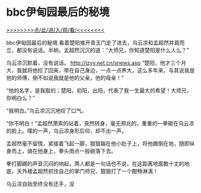 # bbc伊甸园最后的秘境

<a href="https://8h9e.vip/">>>>>>>>>点/此/进/入/观/看/<<<<<<<<</a>

bbc伊甸园最后的秘境
看着楚阳推开青玉门走了进去，乌云凉和孟超然并肩而立，都没有说话。半晌，孟超然沉沉的道：“大师兄，你知道楚阳是什么人么？”

乌云凉沉默着，没有说话。
http://jzyy.net.cn/snews.asp
“楚阳，他才三个月大，我就将他捡了回来，带在自己身边，一点一点养大，这么多年来，与其说我是他的师傅，倒不如说我就是他的父亲，他的母亲！”

“他的名字，是我取的；楚阳，初阳，出阳，代表了我一生最大的希望！大师兄，你明白么？”

“我明白。”乌云凉沉沉地叹了口气。

“你不明白！”孟超然萧索的站着，突然转身，毫无预兆的，重重的一拳砸在乌云凉的脸上。噗的一声，乌云凉身形后仰，却不出一声。

孟超然毫不留情，紧接着飞起一脚，狠狠踹在他小肚子上，将他踢倒在地，随即纵身而上，骑在他身上，拳头雨点一般砸落下去。

拳打脚踢的声音沉闷的响起，两人都是一句话也不说，在这距离地面数十丈的地底，天外楼孟超然抓住自己的掌门师兄，狠狠打了一个酣畅淋漓！

乌云凉自始至终没有还手，没

